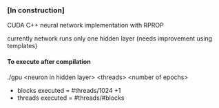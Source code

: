 <h3>[In construction]</h3>

CUDA C++ neural network implementation with RPROP 

currently network runs only one hidden layer (needs improvement using templates)

<h4> To execute after compilation</h4>
 ./gpu &lt;neuron in hidden layer> &lt;threads> &lt;number of epochs> <br/>
  
  * blocks executed = #threads/1024 +1 <br/>
  * threads executed = #threads/#blocks
